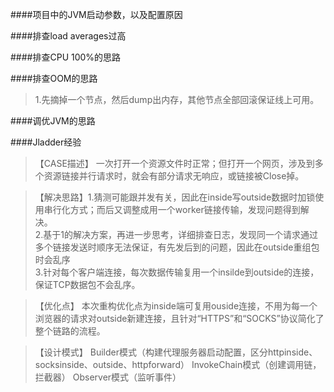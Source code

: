 ####项目中的JVM启动参数，以及配置原因

####排查load averages过高

####排查CPU 100%的思路

####排查OOM的思路
> 1.先摘掉一个节点，然后dump出内存，其他节点全部回滚保证线上可用。

####调优JVM的思路

####Jladder经验

>【CASE描述】 一次打开一个资源文件时正常；但打开一个网页，涉及到多个资源链接并行请求时，就会有部分请求无响应，或链接被Close掉。  

>【解决思路】1.猜测可能跟并发有关，因此在inside写outside数据时加锁使用串行化方式；而后又调整成用一个worker链接传输，发现问题得到解决。  
2.基于1的解决方案，再进一步思考，详细排查日志，发现同一个请求通过多个链接发送时顺序无法保证，有先发后到的问题，因此在outside重组包时会乱序  
3.针对每个客户端连接，每次数据传输复用一个insilde到outside的连接，保证TCP数据包不会乱序。

>【优化点】
本次重构优化点为inside端可复用ouside连接，不用为每一个浏览器的请求对outside新建连接，且针对“HTTPS”和“SOCKS”协议简化了整个链路的流程。

>【设计模式】
Builder模式（构建代理服务器启动配置，区分httpinside、socksinside、outside、httpforward）
InvokeChain模式（创建调用链，拦截器）
Observer模式（监听事件）

